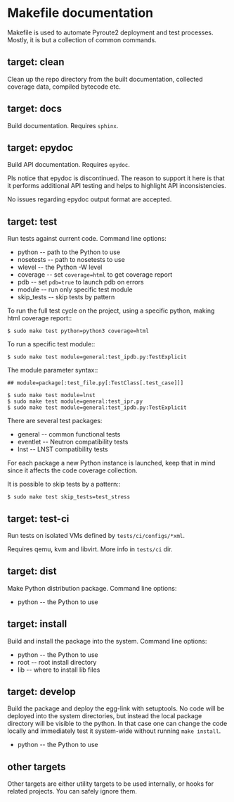 Makefile documentation
======================

Makefile is used to automate Pyroute2 deployment and test
processes. Mostly, it is but a collection of common commands.


target: clean
-------------

Clean up the repo directory from the built documentation,
collected coverage data, compiled bytecode etc.

target: docs
------------

Build documentation. Requires `sphinx`.

target: epydoc
--------------

Build API documentation. Requires `epydoc`.

Pls notice that epydoc is discontinued. The reason to support
it here is that it performs additional API testing and helps
to highlight API inconsistencies.

No issues regarding epydoc output format are accepted.

target: test
------------

Run tests against current code. Command line options:

* python -- path to the Python to use
* nosetests -- path to nosetests to use
* wlevel -- the Python -W level
* coverage -- set `coverage=html` to get coverage report
* pdb -- set `pdb=true` to launch pdb on errors
* module -- run only specific test module
* skip_tests -- skip tests by pattern

To run the full test cycle on the project, using a specific
python, making html coverage report::

    $ sudo make test python=python3 coverage=html

To run a specific test module::

    $ sudo make test module=general:test_ipdb.py:TestExplicit

The module parameter syntax::

    ## module=package[:test_file.py[:TestClass[.test_case]]]

    $ sudo make test module=lnst
    $ sudo make test module=general:test_ipr.py
    $ sudo make test module=general:test_ipdb.py:TestExplicit

There are several test packages:

* general -- common functional tests
* eventlet -- Neutron compatibility tests
* lnst -- LNST compatibility tests

For each package a new Python instance is launched, keep that
in mind since it affects the code coverage collection.

It is possible to skip tests by a pattern::

    $ sudo make test skip_tests=test_stress

target: test-ci
---------------

Run tests on isolated VMs defined by `tests/ci/configs/*xml`.

Requires qemu, kvm and libvirt. More info in `tests/ci` dir.

target: dist
------------

Make Python distribution package. Command line options:

* python -- the Python to use

target: install
---------------

Build and install the package into the system. Command line options:

* python -- the Python to use
* root -- root install directory
* lib -- where to install lib files

target: develop
---------------

Build the package and deploy the egg-link with setuptools. No code
will be deployed into the system directories, but instead the local
package directory will be visible to the python. In that case one
can change the code locally and immediately test it system-wide
without running `make install`.

* python -- the Python to use

other targets
-------------

Other targets are either utility targets to be used internally,
or hooks for related projects. You can safely ignore them.

